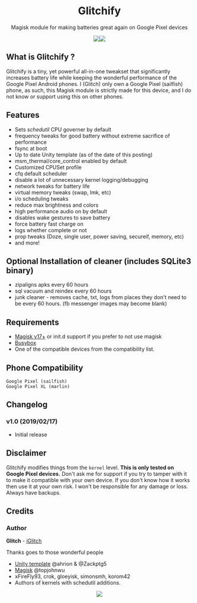 <h1 align="center">Glitchify</h1>
<p align="center">Magisk module for making batteries great again on Google Pixel devices<strong></strong>
</p>

<p align="center">
<img src="https://img.shields.io/badge/Version-1.0-lightgrey.svg?style=flat-square"/><img src="https://img.shields.io/badge/Updated-Feb%2016%2C%202019-brightgreen.svg?style=flat-square"/>
</p>

## What is Glitchify ?
Glitchify is a tiny, yet powerful all-in-one tweakset that significantly increases battery life while keeping the wonderful performance of the Google Pixel Android phones.  I (Glitch) only own a Google Pixel (sailfish) phone, as such, this Magisk module is strictly made for this device, and I do not know or support using this on other phones.

## Features
- Sets *schedutil* CPU governer by default
- frequency tweaks for good battery without extreme sacrifice of performance
- fsync at boot
- Up to date Unity template (as of the date of this posting)
- msm_thermal/core_control enabled by default
- Customized CPUSet profile
- cfq default scheduler
- disable a lot of unnecessary kernel logging/debugging
- network tweaks for battery life
- virtual memory tweaks (swap, lmk, etc)
- i/o scheduling tweaks
- reduce max brightness and colors
- high performance audio on by default
- disables wake gestures to save battery
- force battery fast charge on
- logs whether complete or not
- prop tweaks (Doze, single user, power saving, secureif, memory, etc)
- and more!

## Optional Installation of cleaner (includes SQLite3 binary)
- zipaligns apks every 60 hours
- sql vacuum and reindex every 60 hours
- junk cleaner - removes cache, txt, logs from places they don't need to be every 60 hours. (fb messenger images may become blank)

## Requirements
- [Magisk v17+](https://github.com/topjohnwu/Magisk/releases) or init.d support if you prefer to not use magisk
- [Busybox](https://forum.xda-developers.com/attachment.php?attachmentid=4654214&d=1543441627)
- One of the compatible devices from the compatibility list.

## Phone Compatibility
```
Google Pixel (sailfish)
Google Pixel XL (marlin)
```
## Changelog
### v1.0 (2019/02/17)
- Initial release

## Disclaimer
Glitchify modifies things from the `kernel` level. **This is only tested on Google Pixel devices.** Don't ask me for support if you try to tamper with it to make it compatible with your own device. If you don't know how it works then use it at your own risk. I won't be responsible for any damage or loss. Always have backups.

## Credits
### Author
**Glitch** - [iGlitch](https://github.com/iGlitch)

Thanks goes to those wonderful people
- [Unity template](https://github.com/Zackptg5/Unity) @ahrion & @Zackptg5 
- [Magisk](https://github.com/topjohnwu/Magisk) @topjohnwu
- xFireFly93, crok, gloeyisk, simonsmh, korom42
- Authors of kernels with schedutil additions.

<p align="center">
<img src="http://hits.dwyl.io/iGlitch/glitchify.svg"/>
</p>
